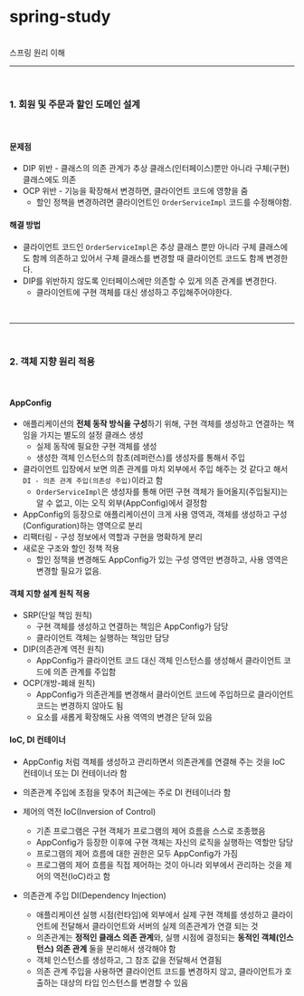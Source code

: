 # spring-study

<br/>
스프링 원리 이해

---
<br/>

### 1. 회원 및 주문과 할인 도메인 설계 
<br/>

#### 문제점
- DIP 위반 - 클래스의 의존 관계가 추상 클래스(인터페이스)뿐만 아니라 구체(구현) 클래스에도 의존
- OCP 위반 - 기능을 확장해서 변경하면, 클라이언트 코드에 영향을 줌
  - 할인 정책을 변경하려면 클라이언트인 `OrderServiceImpl` 코드를 수정해야함.

#### 해결 방법
- 클라이언트 코드인 `OrderServiceImpl`은 추상 클래스 뿐만 아니라 구체 클래스에도 함께 의존하고 있어서 구체 클래스를 변경할 때 클라이언트 코드도 함께 변경한다.
- DIP를 위반하지 않도록 인터페이스에만 의존할 수 있게 의존 관계를 변경한다.
  - 클라이언트에 구현 객체를 대신 생성하고 주입해주어야한다.
  
<br/>

---
<br/>

### 2. 객체 지향 원리 적용
<br/>

#### AppConfig
- 애플리케이션의 **전체 동작 방식을 구성**하기 위해, 구현 객체를 생성하고 연결하는 책임을 가지는 별도의 설정 클래스 생성
  - 실제 동작에 필요한 구현 객체를 생성
  - 생성한 객체 인스턴스의 참초(레퍼런스)를 생성자를 통해서 주입
- 클라이언트 입장에서 보면 의존 관계를 마치 외부에서 주입 해주는 것 같다고 해서 `DI - 의존 관계 주입(의존성 주입)`이라고 함
  - `OrderServiceImpl`은 생성자를 통해 어떤 구현 객체가 들어올지(주입될지)는 알 수 없고, 이는 오직 외부(AppConfig)에서 결정함
- AppConfig의 등장으로 애플리케이션이 크게 사용 영역과, 객체를 생성하고 구성(Configuration)하는 영역으로 분리
- 리팩터링 - 구성 정보에서 역할과 구현을 명확하게 분리
- 새로운 구조와 할인 정책 적용
  - 할인 정책을 변경해도 AppConfig가 있는 구성 영역만 변경하고, 사용 영역은 변경할 필요가 없음.

#### 객체 지향 설계 원칙 적용
  - SRP(단일 책임 원칙)
    - 구현 객체를 생성하고 연결하는 책임은 AppConfig가 담당
    - 클라이언트 객체는 실행하는 책임만 담당
  - DIP(의존관계 역전 원칙)
    - AppConfig가 클라이언트 코드 대신 객체 인스턴스를 생성해서 클라이언트 코드에 의존 관계를 주입함
  - OCP(개방-폐쇄 원칙)
    - AppConfig가 의존관계를 변경해서 클라이언트 코드에 주입하므로 클라이언트 코드는 변경하지 않아도 됨
    - 요소를 새롭게 확장해도 사용 역역의 변경은 닫혀 있음 
    
#### IoC, DI 컨테이너

- AppConfig 처럼 객체를 생성하고 관리하면서 의존관계를 연결해 주는 것을 IoC 컨테이너 또는 DI 컨테이너라 함
- 의존관계 주입에 초점을 맞추어 최근에는 주로 DI 컨테이너라 함


- 제어의 역전 IoC(Inversion of Control)
  - 기존 프로그램은 구현 객체가 프로그램의 제어 흐름을 스스로 조종했음
  - AppConfig가 등장한 이후에 구현 객체는 자신의 로직을 실행하는 역할만 담당
  - 프로그램의 제어 흐름에 대한 권한은 모두 AppConfig가 가짐
  - 프로그램의 제어 흐름을 직접 제어하는 것이 아니라 외부에서 관리하는 것을 제어의 역전(IoC)라고 함
- 의존관계 주입 DI(Dependency Injection)
  - 애플리케이션 실행 시점(런타임)에 외부에서 실제 구현 객체를 생성하고 클라이언트에 전달해서 클라이언트와 서버의 실제 의존관계가 연결 되는 것
  - 의존관계는 **정적인 클래스 의존 관계**와, 실행 시점에 결정되는 **동적인 객체(인스턴스) 의존 관계** 둘을 분리해서 생각해야 함
  - 객체 인스턴스를 생성하고, 그 참조 값을 전달해서 연결됨
  - 의존 관계 주입을 사용하면 클라이언트 코드를 변경하지 않고, 클라이언트가 호출하는 대상의 타입 인스턴스를 변경할 수 있음

